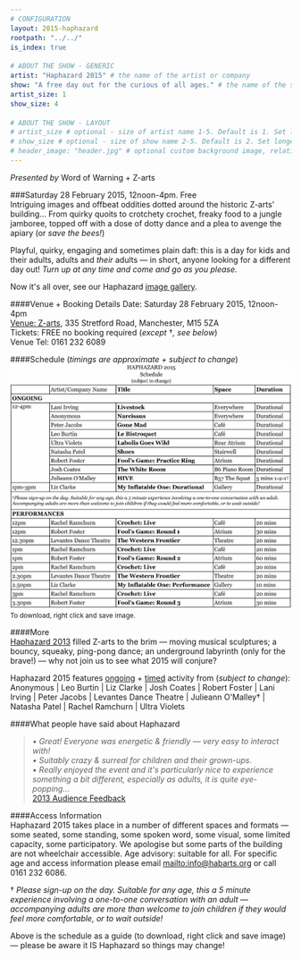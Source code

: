 ```yaml
---
# CONFIGURATION
layout: 2015-haphazard
rootpath: "../../"
is_index: true

# ABOUT THE SHOW - GENERIC
artist: "Haphazard 2015" # the name of the artist or company
show: "A free day out for the curious of all ages." # the name of the show
artist_size: 1
show_size: 4

# ABOUT THE SHOW - LAYOUT
# artist_size # optional - size of artist name 1-5. Default is 1. Set longer names to lower values
# show_size # optional - size of show name 2-5. Default is 2. Set longer names to lower values
# header_image: "header.jpg" # optional custom background image, relative to current page
---
```

*Presented by* Word of Warning + Z-arts          

###Saturday 28 February 2015, 12noon-4pm. Free             
Intriguing images and offbeat oddities dotted around the historic Z-arts' building… From quirky quoits to crotchety crochet, freaky food to a jungle jamboree, topped off with a dose of dotty dance and a plea to avenge the apiary (or *save the bees!*)                           
                       
Playful, quirky, engaging and sometimes plain daft: this is a day for kids and their adults, adults and *their* adults — in short, anyone looking for a different day out! *Turn up at any time and come and go as you please.*                  
                       
Now it's all over, see our Haphazard [image gallery](/gallery/2015-hapahazard).       
        
####Venue + Booking Details
Date: Saturday 28 February 2015, 12noon-4pm    
[Venue: Z-arts](http://www.z-arts.org/about-us/getting-here), 335 Stretford Road, Manchester, M15 5ZA        
Tickets: FREE no booking required (*except* †*, see below*)        
Venue Tel: 0161 232 6089    

####Schedule (*timings are approximate + subject to change*)      
![Haphazard 2015 schedule](Hap-sched.jpg)        
<small>To download, right click and save image.</small>                 
         
####More    
[Haphazard 2013](/archive/2013-spring/haphazard) filled Z-arts to the brim — moving musical sculptures; a bouncy, squeaky, ping-pong dance; an underground labyrinth (only for the brave!) — why not join us to see what 2015 will conjure?
                       
Haphazard 2015 features [ongoing](/archive/2015-haphazard/ongoing) + [timed](/archive/2015-haphazard/timed) activity from (*subject to change*):                         
Anonymous | Leo Burtin | Liz Clarke | Josh Coates | Robert Foster | Lani Irving | Peter Jacobs | Levantes Dance Theatre | Julieann O'Malley† | Natasha Patel | Rachel Ramchurn | Ultra Violets                         
                       
####What people have said about Haphazard        
>• *Great! Everyone was energetic & friendly — very easy to interact with!*<br>• *Suitably crazy & surreal for children and their grown-ups*.<br>• *Really enjoyed the event and it's particularly nice to experience something a bit different, especially as adults, it is quite eye-popping…*<br>[2013 Audience Feedback](/archive/2013-spring/haphazard)         
        
####Access Information    
Haphazard 2015 takes place in a number of different spaces and formats — some seated, some standing, some spoken word, some visual, some limited capacity, some participatory. We apologise but some parts of the building are not wheelchair accessible. Age advisory: suitable for all. For specific age and access information please email <mailto:info@habarts.org> or call 0161 232 6086.        
         
† *Please sign-up on the day. Suitable for any age, this a 5 minute experience involving a one-to-one conversation with an adult — accompanying adults are more than welcome to join children if they would feel more comfortable, or to wait outside!*   

Above is the schedule as a guide (to download, right click and save image) — please be aware it IS Haphazard so things may change!
